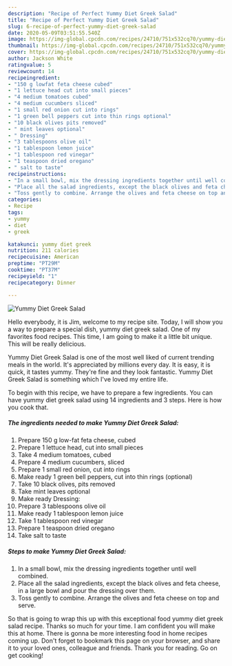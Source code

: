 ```yaml
---
description: "Recipe of Perfect Yummy Diet Greek Salad"
title: "Recipe of Perfect Yummy Diet Greek Salad"
slug: 6-recipe-of-perfect-yummy-diet-greek-salad
date: 2020-05-09T03:51:55.540Z
image: https://img-global.cpcdn.com/recipes/24710/751x532cq70/yummy-diet-greek-salad-recipe-main-photo.jpg
thumbnail: https://img-global.cpcdn.com/recipes/24710/751x532cq70/yummy-diet-greek-salad-recipe-main-photo.jpg
cover: https://img-global.cpcdn.com/recipes/24710/751x532cq70/yummy-diet-greek-salad-recipe-main-photo.jpg
author: Jackson White
ratingvalue: 5
reviewcount: 14
recipeingredient:
- "150 g lowfat feta cheese cubed"
- "1 lettuce head cut into small pieces"
- "4 medium tomatoes cubed"
- "4 medium cucumbers sliced"
- "1 small red onion cut into rings"
- "1 green bell peppers cut into thin rings optional"
- "10 black olives pits removed"
- " mint leaves optional"
- " Dressing"
- "3 tablespoons olive oil"
- "1 tablespoon lemon juice"
- "1 tablespoon red vinegar"
- "1 teaspoon dried oregano"
- " salt to taste"
recipeinstructions:
- "In a small bowl, mix the dressing ingredients together until well combined."
- "Place all the salad ingredients, except the black olives and feta cheese, in a large bowl and pour the dressing over them."
- "Toss gently to combine. Arrange the olives and feta cheese on top and serve."
categories:
- Recipe
tags:
- yummy
- diet
- greek

katakunci: yummy diet greek 
nutrition: 211 calories
recipecuisine: American
preptime: "PT29M"
cooktime: "PT37M"
recipeyield: "1"
recipecategory: Dinner

---
```



![Yummy Diet Greek Salad](https://img-global.cpcdn.com/recipes/24710/751x532cq70/yummy-diet-greek-salad-recipe-main-photo.jpg)

Hello everybody, it is Jim, welcome to my recipe site. Today, I will show you a way to prepare a special dish, yummy diet greek salad. One of my favorites food recipes. This time, I am going to make it a little bit unique. This will be really delicious.

Yummy Diet Greek Salad is one of the most well liked of current trending meals in the world. It's appreciated by millions every day. It is easy, it is quick, it tastes yummy. They're fine and they look fantastic. Yummy Diet Greek Salad is something which I've loved my entire life.




To begin with this recipe, we have to prepare a few ingredients. You can have yummy diet greek salad using 14 ingredients and 3 steps. Here is how you cook that.

##### The ingredients needed to make Yummy Diet Greek Salad:

1. Prepare 150 g low-fat feta cheese, cubed
1. Prepare 1 lettuce head, cut into small pieces
1. Take 4 medium tomatoes, cubed
1. Prepare 4 medium cucumbers, sliced
1. Prepare 1 small red onion, cut into rings
1. Make ready 1 green bell peppers, cut into thin rings (optional)
1. Take 10 black olives, pits removed
1. Take  mint leaves optional
1. Make ready  Dressing:
1. Prepare 3 tablespoons olive oil
1. Make ready 1 tablespoon lemon juice
1. Take 1 tablespoon red vinegar
1. Prepare 1 teaspoon dried oregano
1. Take  salt to taste




##### Steps to make Yummy Diet Greek Salad:

1. In a small bowl, mix the dressing ingredients together until well combined.
1. Place all the salad ingredients, except the black olives and feta cheese, in a large bowl and pour the dressing over them.
1. Toss gently to combine. Arrange the olives and feta cheese on top and serve.




So that is going to wrap this up with this exceptional food yummy diet greek salad recipe. Thanks so much for your time. I am confident you will make this at home. There is gonna be more interesting food in home recipes coming up. Don't forget to bookmark this page on your browser, and share it to your loved ones, colleague and friends. Thank you for reading. Go on get cooking!
